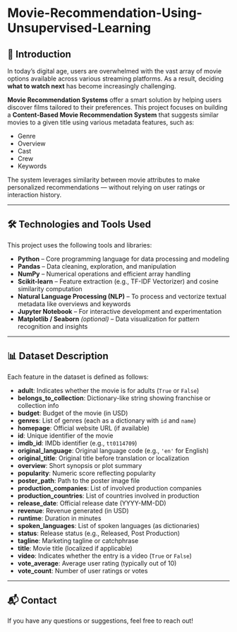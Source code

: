 # Movie-Recommendation-Using-Unsupervised-Learning

## 📌 Introduction

In today’s digital age, users are overwhelmed with the vast array of movie options available across various streaming platforms. As a result, deciding **what to watch next** has become increasingly challenging.

**Movie Recommendation Systems** offer a smart solution by helping users discover films tailored to their preferences. This project focuses on building a **Content-Based Movie Recommendation System** that suggests similar movies to a given title using various metadata features, such as:

- Genre  
- Overview  
- Cast  
- Crew  
- Keywords  

The system leverages similarity between movie attributes to make personalized recommendations — without relying on user ratings or interaction history.

---

## 🛠️ Technologies and Tools Used

This project uses the following tools and libraries:

- **Python** – Core programming language for data processing and modeling  
- **Pandas** – Data cleaning, exploration, and manipulation  
- **NumPy** – Numerical operations and efficient array handling  
- **Scikit-learn** – Feature extraction (e.g., TF-IDF Vectorizer) and cosine similarity computation  
- **Natural Language Processing (NLP)** – To process and vectorize textual metadata like overviews and keywords  
- **Jupyter Notebook** – For interactive development and experimentation  
- **Matplotlib / Seaborn** *(optional)* – Data visualization for pattern recognition and insights  

---

## 📊 Dataset Description

Each feature in the dataset is defined as follows:

- **adult**: Indicates whether the movie is for adults (`True` or `False`)  
- **belongs_to_collection**: Dictionary-like string showing franchise or collection info  
- **budget**: Budget of the movie (in USD)  
- **genres**: List of genres (each as a dictionary with `id` and `name`)  
- **homepage**: Official website URL (if available)  
- **id**: Unique identifier of the movie  
- **imdb_id**: IMDb identifier (e.g., `tt0114709`)  
- **original_language**: Original language code (e.g., `'en'` for English)  
- **original_title**: Original title before translation or localization  
- **overview**: Short synopsis or plot summary  
- **popularity**: Numeric score reflecting popularity  
- **poster_path**: Path to the poster image file  
- **production_companies**: List of involved production companies  
- **production_countries**: List of countries involved in production  
- **release_date**: Official release date (YYYY-MM-DD)  
- **revenue**: Revenue generated (in USD)  
- **runtime**: Duration in minutes  
- **spoken_languages**: List of spoken languages (as dictionaries)  
- **status**: Release status (e.g., Released, Post Production)  
- **tagline**: Marketing tagline or catchphrase  
- **title**: Movie title (localized if applicable)  
- **video**: Indicates whether the entry is a video (`True` or `False`)  
- **vote_average**: Average user rating (typically out of 10)  
- **vote_count**: Number of user ratings or votes  

---

## 📬 Contact

If you have any questions or suggestions, feel free to reach out!

